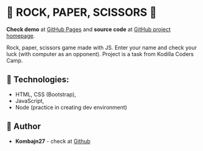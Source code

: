 # :game_die: ROCK, PAPER, SCISSORS :game_die:

**Check demo** at  [GitHub Pages](https://kombajn27.github.io/game1/) and **source code** at [GitHub project homepage](https://github.com/Kombajn27/game1).

Rock, paper, scissors game made with JS. Enter your name and check your luck (with computer as an opponent).
Project is a task from Kodilla Coders Camp.    

## :rocket: Technologies:
* HTML, CSS (Bootstrap),
* JavaScript,
* Node (practice in creating dev environment)

## :bust_in_silhouette: Author
* **Kombajn27** - check at [Github](https://github.com/Kombajn27)
